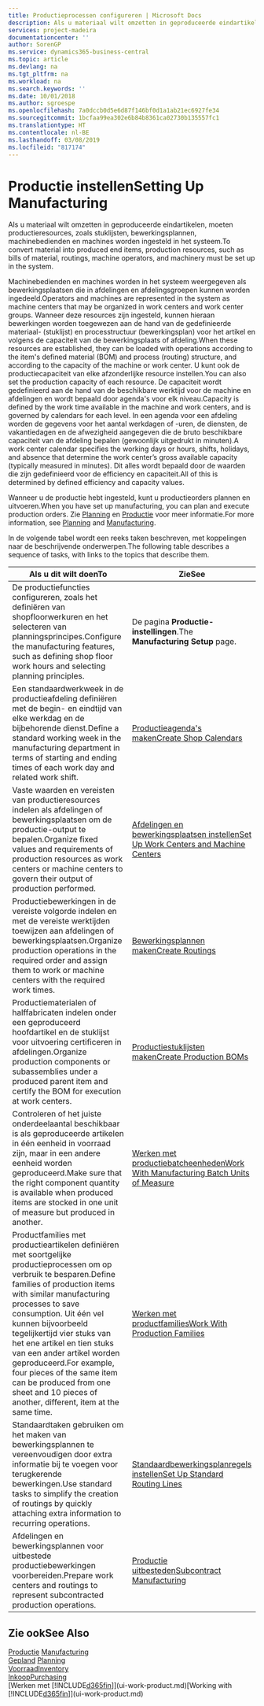 ```yaml
---
title: Productieprocessen configureren | Microsoft Docs
description: Als u materiaal wilt omzetten in geproduceerde eindartikelen, moeten productieresources, zoals stuklijsten, bewerkingsplannen, machinebedienden en machines worden ingesteld in het systeem.
services: project-madeira
documentationcenter: ''
author: SorenGP
ms.service: dynamics365-business-central
ms.topic: article
ms.devlang: na
ms.tgt_pltfrm: na
ms.workload: na
ms.search.keywords: ''
ms.date: 10/01/2018
ms.author: sgroespe
ms.openlocfilehash: 7a0dccb0d5e6d87f146bf0d1a1ab21ec6927fe34
ms.sourcegitcommit: 1bcfaa99ea302e6b84b8361ca02730b135557fc1
ms.translationtype: HT
ms.contentlocale: nl-BE
ms.lasthandoff: 03/08/2019
ms.locfileid: "817174"
---
```

# <a name="setting-up-manufacturing"></a><span data-ttu-id="3fd19-103">Productie instellen</span><span class="sxs-lookup"><span data-stu-id="3fd19-103">Setting Up Manufacturing</span></span>
<span data-ttu-id="3fd19-104">Als u materiaal wilt omzetten in geproduceerde eindartikelen, moeten productieresources, zoals stuklijsten, bewerkingsplannen, machinebedienden en machines worden ingesteld in het systeem.</span><span class="sxs-lookup"><span data-stu-id="3fd19-104">To convert material into produced end items, production resources, such as bills of material, routings, machine operators, and machinery must be set up in the system.</span></span>

<span data-ttu-id="3fd19-105">Machinebedienden en machines worden in het systeem weergegeven als bewerkingsplaatsen die in afdelingen en afdelingsgroepen kunnen worden ingedeeld.</span><span class="sxs-lookup"><span data-stu-id="3fd19-105">Operators and machines are represented in the system as machine centers that may be organized in work centers and work center groups.</span></span> <span data-ttu-id="3fd19-106">Wanneer deze resources zijn ingesteld, kunnen hieraan bewerkingen worden toegewezen aan de hand van de gedefinieerde materiaal- (stuklijst) en processtructuur (bewerkingsplan) voor het artikel en volgens de capaciteit van de bewerkingsplaats of afdeling.</span><span class="sxs-lookup"><span data-stu-id="3fd19-106">When these resources are established, they can be loaded with operations according to the item's defined material (BOM) and process (routing) structure, and according to the capacity of the machine or work center.</span></span> <span data-ttu-id="3fd19-107">U kunt ook de productiecapaciteit van elke afzonderlijke resource instellen.</span><span class="sxs-lookup"><span data-stu-id="3fd19-107">You can also set the production capacity of each resource.</span></span> <span data-ttu-id="3fd19-108">De capaciteit wordt gedefinieerd aan de hand van de beschikbare werktijd voor de machine en afdelingen en wordt bepaald door agenda's voor elk niveau.</span><span class="sxs-lookup"><span data-stu-id="3fd19-108">Capacity is defined by the work time available in the machine and work centers, and is governed by calendars for each level.</span></span> <span data-ttu-id="3fd19-109">In een agenda voor een afdeling worden de gegevens voor het aantal werkdagen of -uren, de diensten, de vakantiedagen en de afwezigheid aangegeven die de bruto beschikbare capaciteit van de afdeling bepalen (gewoonlijk uitgedrukt in minuten).</span><span class="sxs-lookup"><span data-stu-id="3fd19-109">A work center calendar specifies the working days or hours, shifts, holidays, and absence that determine the work center’s gross available capacity (typically measured in minutes).</span></span> <span data-ttu-id="3fd19-110">Dit alles wordt bepaald door de waarden die zijn gedefinieerd voor de efficiency en capaciteit.</span><span class="sxs-lookup"><span data-stu-id="3fd19-110">All of this is determined by defined efficiency and capacity values.</span></span>  

<span data-ttu-id="3fd19-111">Wanneer u de productie hebt ingesteld, kunt u productieorders plannen en uitvoeren.</span><span class="sxs-lookup"><span data-stu-id="3fd19-111">When you have set up manufacturing, you can plan and execute production orders.</span></span> <span data-ttu-id="3fd19-112">Zie [Planning](production-planning.md) en [Productie](production-manage-manufacturing.md) voor meer informatie.</span><span class="sxs-lookup"><span data-stu-id="3fd19-112">For more information, see [Planning](production-planning.md) and [Manufacturing](production-manage-manufacturing.md).</span></span>  

 <span data-ttu-id="3fd19-113">In de volgende tabel wordt een reeks taken beschreven, met koppelingen naar de beschrijvende onderwerpen.</span><span class="sxs-lookup"><span data-stu-id="3fd19-113">The following table describes a sequence of tasks, with links to the topics that describe them.</span></span>   

|<span data-ttu-id="3fd19-114">**Als u dit wilt doen**</span><span class="sxs-lookup"><span data-stu-id="3fd19-114">**To**</span></span>|<span data-ttu-id="3fd19-115">**Zie**</span><span class="sxs-lookup"><span data-stu-id="3fd19-115">**See**</span></span>|  
|------------|-------------|  
|<span data-ttu-id="3fd19-116">De productiefuncties configureren, zoals het definiëren van shopfloorwerkuren en het selecteren van planningsprincipes.</span><span class="sxs-lookup"><span data-stu-id="3fd19-116">Configure the manufacturing features, such as defining shop floor work hours and selecting planning principles.</span></span>|<span data-ttu-id="3fd19-117">De pagina **Productie-instellingen**.</span><span class="sxs-lookup"><span data-stu-id="3fd19-117">The **Manufacturing Setup** page.</span></span>|  
|<span data-ttu-id="3fd19-118">Een standaardwerkweek in de productieafdeling definiëren met de begin- en eindtijd van elke werkdag en de bijbehorende dienst.</span><span class="sxs-lookup"><span data-stu-id="3fd19-118">Define a standard working week in the manufacturing department in terms of starting and ending times of each work day and related work shift.</span></span>|[<span data-ttu-id="3fd19-119">Productieagenda's maken</span><span class="sxs-lookup"><span data-stu-id="3fd19-119">Create Shop Calendars</span></span>](production-how-to-create-work-center-calendars.md)|  
|<span data-ttu-id="3fd19-120">Vaste waarden en vereisten van productieresources indelen als afdelingen of bewerkingsplaatsen om de productie-output te bepalen.</span><span class="sxs-lookup"><span data-stu-id="3fd19-120">Organize fixed values and requirements of production resources as work centers or machine centers to govern their output of production performed.</span></span>|[<span data-ttu-id="3fd19-121">Afdelingen en bewerkingsplaatsen instellen</span><span class="sxs-lookup"><span data-stu-id="3fd19-121">Set Up Work Centers and Machine Centers</span></span>](production-how-to-set-up-work-and-machine-centers.md)|
|<span data-ttu-id="3fd19-122">Productiebewerkingen in de vereiste volgorde indelen en met de vereiste werktijden toewijzen aan afdelingen of bewerkingsplaatsen.</span><span class="sxs-lookup"><span data-stu-id="3fd19-122">Organize production operations in the required order and assign them to work or machine centers with the required work times.</span></span>|[<span data-ttu-id="3fd19-123">Bewerkingsplannen maken</span><span class="sxs-lookup"><span data-stu-id="3fd19-123">Create Routings</span></span>](production-how-to-create-routings.md)|
|<span data-ttu-id="3fd19-124">Productiematerialen of halffabricaten indelen onder een geproduceerd hoofdartikel en de stuklijst voor uitvoering certificeren in afdelingen.</span><span class="sxs-lookup"><span data-stu-id="3fd19-124">Organize production components or subassemblies under a produced parent item and certify the BOM for execution at work centers.</span></span>|[<span data-ttu-id="3fd19-125">Productiestuklijsten maken</span><span class="sxs-lookup"><span data-stu-id="3fd19-125">Create Production BOMs</span></span>](production-how-to-create-production-boms.md)|
|<span data-ttu-id="3fd19-126">Controleren of het juiste onderdeelaantal beschikbaar is als geproduceerde artikelen in één eenheid in voorraad zijn, maar in een andere eenheid worden geproduceerd.</span><span class="sxs-lookup"><span data-stu-id="3fd19-126">Make sure that the right component quantity is available when produced items are stocked in one unit of measure but produced in another.</span></span>|[<span data-ttu-id="3fd19-127">Werken met productiebatcheenheden</span><span class="sxs-lookup"><span data-stu-id="3fd19-127">Work With Manufacturing Batch Units of Measure</span></span>](production-how-to-use-the-manufacturing-batch-unit-of-measure.md)|  
|<span data-ttu-id="3fd19-128">Productfamilies met productieartikelen definiëren met soortgelijke productieprocessen om op verbruik te besparen.</span><span class="sxs-lookup"><span data-stu-id="3fd19-128">Define families of production items with similar manufacturing processes to save consumption.</span></span> <span data-ttu-id="3fd19-129">Uit één vel kunnen bijvoorbeeld tegelijkertijd vier stuks van het ene artikel en tien stuks van een ander artikel worden geproduceerd.</span><span class="sxs-lookup"><span data-stu-id="3fd19-129">For example, four pieces of the same item can be produced from one sheet and 10 pieces of another, different, item at the same time.</span></span>|[<span data-ttu-id="3fd19-130">Werken met productfamilies</span><span class="sxs-lookup"><span data-stu-id="3fd19-130">Work With Production Families</span></span>](production-how-work-family.md)|
|<span data-ttu-id="3fd19-131">Standaardtaken gebruiken om het maken van bewerkingsplannen te vereenvoudigen door extra informatie bij te voegen voor terugkerende bewerkingen.</span><span class="sxs-lookup"><span data-stu-id="3fd19-131">Use standard tasks to simplify the creation of routings by quickly attaching extra information to recurring operations.</span></span>|[<span data-ttu-id="3fd19-132">Standaardbewerkingsplanregels instellen</span><span class="sxs-lookup"><span data-stu-id="3fd19-132">Set Up Standard Routing Lines</span></span>](production-how-set-up-standard-routing-lines.md)|  
|<span data-ttu-id="3fd19-133">Afdelingen en bewerkingsplannen voor uitbestede productiebewerkingen voorbereiden.</span><span class="sxs-lookup"><span data-stu-id="3fd19-133">Prepare work centers and routings to represent subcontracted production operations.</span></span>|[<span data-ttu-id="3fd19-134">Productie uitbesteden</span><span class="sxs-lookup"><span data-stu-id="3fd19-134">Subcontract Manufacturing</span></span>](production-how-to-subcontract-manufacturing.md)|  

## <a name="see-also"></a><span data-ttu-id="3fd19-135">Zie ook</span><span class="sxs-lookup"><span data-stu-id="3fd19-135">See Also</span></span>
<span data-ttu-id="3fd19-136">[Productie](production-manage-manufacturing.md)  </span><span class="sxs-lookup"><span data-stu-id="3fd19-136">[Manufacturing](production-manage-manufacturing.md)  </span></span>  
<span data-ttu-id="3fd19-137">[Gepland](production-planning.md) </span><span class="sxs-lookup"><span data-stu-id="3fd19-137">[Planning](production-planning.md) </span></span>  
[<span data-ttu-id="3fd19-138">Voorraad</span><span class="sxs-lookup"><span data-stu-id="3fd19-138">Inventory</span></span>](inventory-manage-inventory.md)  
[<span data-ttu-id="3fd19-139">Inkoop</span><span class="sxs-lookup"><span data-stu-id="3fd19-139">Purchasing</span></span>](purchasing-manage-purchasing.md)  
<span data-ttu-id="3fd19-140">[Werken met [!INCLUDE[d365fin](includes/d365fin_md.md)]](ui-work-product.md)</span><span class="sxs-lookup"><span data-stu-id="3fd19-140">[Working with [!INCLUDE[d365fin](includes/d365fin_md.md)]](ui-work-product.md)</span></span>
